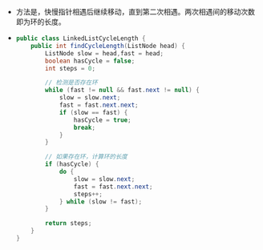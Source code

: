 - 方法是，快慢指针相遇后继续移动，直到第二次相遇。两次相遇间的移动次数即为环的长度。
- ```java
  public class LinkedListCycleLength {
      public int findCycleLength(ListNode head) {
          ListNode slow = head,fast = head;
          boolean hasCycle = false;
          int steps = 0;
  
          // 检测是否存在环
          while (fast != null && fast.next != null) {
              slow = slow.next;
              fast = fast.next.next;
              if (slow == fast) {
                  hasCycle = true;
                  break;
              }
          }
  
          // 如果存在环，计算环的长度
          if (hasCycle) {
              do {
                  slow = slow.next;
                  fast = fast.next.next;
                  steps++;
              } while (slow != fast);
          }
  
          return steps;
      }
  }
  
  ```